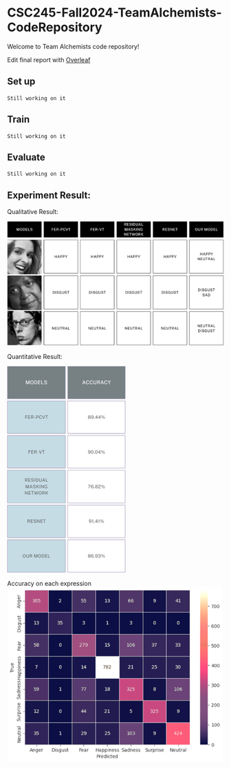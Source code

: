 # CSC245-Fall2024-TeamAlchemists-CodeRepository

Welcome to Team Alchemists code repository!

Edit final report with [Overleaf](https://www.overleaf.com/9115683215npbpwvgrswkq#97b01b)

## Set up
```
Still working on it
```

## Train
```
Still working on it
```

## Evaluate
```
Still working on it
```

## Experiment Result:
Qualitative Result:

![Qualitative Result](Slides/QualitativeResult.png)

Quantitative Result:

![Accuracy comparing baselines](Slides/AccuracyCompare.png)

Accuracy on each expression
![Accuracy on each expressions](Slides/Accuracy.png)


